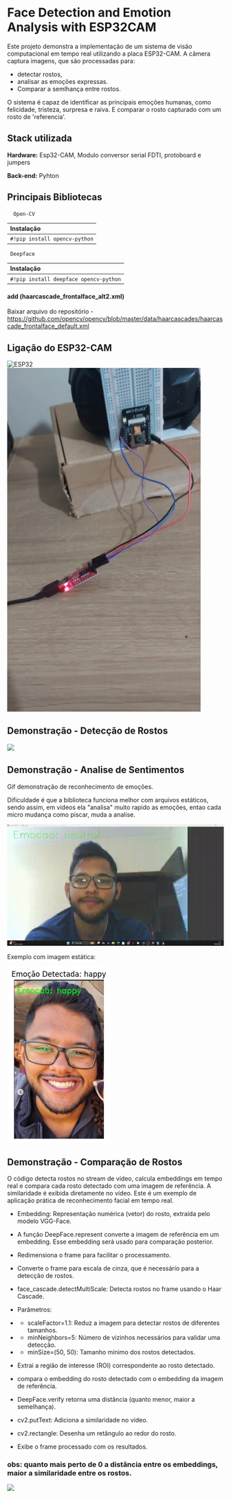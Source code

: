 
# Face Detection and Emotion Analysis with ESP32CAM


Este projeto demonstra a implementação de um sistema de visão computacional em tempo real utilizando a placa ESP32-CAM. A câmera captura imagens, que são processadas para:
- detectar rostos,
- analisar as emoções expressas. 
- Comparar a semlhança entre rostos. 

O sistema é capaz de identificar as principais emoções humanas, como felicidade, tristeza, surpresa e raiva. E comparar o rosto capturado com um rosto de 'referencia'. 




## Stack utilizada

**Hardware:** Esp32-CAM, Modulo conversor serial FDTI, protoboard e jumpers

**Back-end:** Pyhton


## Principais Bibliotecas



```http
  Open-CV
```

| Instalação|
| :---------- |
| `#!pip install opencv-python` |

```http
 Deepface 
```

| Instalação|
| :---------- |
| `#!pip install deepface opencv-python` |

#### add (haarcascade_frontalface_alt2.xml)

Baixar arquivo do repositório - https://github.com/opencv/opencv/blob/master/data/haarcascades/haarcascade_frontalface_default.xml


## Ligação do ESP32-CAM

![ESP32](https://blog.eletrogate.com/wp-content/uploads/2022/01/Setup_programar-1024x634.png) <img src="/assets/WhatsApp Image 2024-11-18 at 15.57.47.jpg">


## Demonstração - Detecção de Rostos

<img src="/assets/2024-11-18 15-25-22.gif">



## Demonstração - Analise de Sentimentos 

Gif demonstração de reconhecimento de emoções. 

Dificuldade é que a biblioteca funciona melhor com arquivos estáticos, sendo assim, em videos ela "analisa" muito rapido as emoções, entao cada micro mudança como piscar, muda a analise. 

<img src="/assets/gif-emoções.gif">

Exemplo com imagem estática: 

<img src="/assets/imagem-estaatica.png">




## Demonstração - Comparação de Rostos

O código detecta rostos no stream de vídeo, calcula embeddings em tempo real e compara cada rosto detectado com uma imagem de referência. A similaridade é exibida diretamente no vídeo. Este é um exemplo de aplicação prática de reconhecimento facial em tempo real.



- Embedding: Representação numérica (vetor) do rosto, extraída pelo modelo VGG-Face.
  
- A função DeepFace.represent converte a imagem de referência em um embedding. Esse embedding será usado para comparação posterior.
- Redimensiona o frame para facilitar o processamento.
  
- Converte o frame para escala de cinza, que é necessário para a detecção de rostos.
- face_cascade.detectMultiScale: Detecta rostos no frame usando o Haar Cascade.
  
- Parâmetros:
 - - scaleFactor=1.1: Reduz a imagem para detectar rostos de diferentes tamanhos.
 - - minNeighbors=5: Número de vizinhos necessários para validar uma detecção.
 - - minSize=(50, 50): Tamanho mínimo dos rostos detectados.
     
- Extrai a região de interesse (ROI) correspondente ao rosto detectado.
- compara o embedding do rosto detectado com o embedding da imagem de referência.
- DeepFace.verify retorna uma distância (quanto menor, maior a semelhança).
  
- cv2.putText: Adiciona a similaridade no vídeo.
- cv2.rectangle: Desenha um retângulo ao redor do rosto.
- Exibe o frame processado com os resultados.
  
 ### obs: quanto mais perto de 0 a distância entre os embeddings, maior a similaridade entre os rostos.

<img src="/assets/comparacao.gif">

